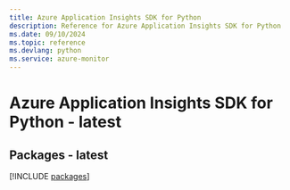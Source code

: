 ```yaml
---
title: Azure Application Insights SDK for Python
description: Reference for Azure Application Insights SDK for Python
ms.date: 09/10/2024
ms.topic: reference
ms.devlang: python
ms.service: azure-monitor
---
```

# Azure Application Insights SDK for Python - latest
## Packages - latest
[!INCLUDE [packages](application-insights-index.md)]